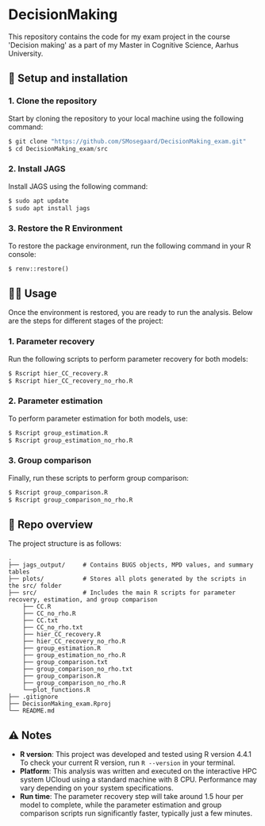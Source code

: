 # DecisionMaking

This repository contains the code for my exam project in the course 'Decision making' as a part of my Master in Cognitive Science, Aarhus University.

## 🔧 Setup and installation

### 1. Clone the repository
Start by cloning the repository to your local machine using the following command:
```python
$ git clone "https://github.com/SMosegaard/DecisionMaking_exam.git"
$ cd DecisionMaking_exam/src
```
### 2. Install JAGS
Install JAGS using the following command:
```python
$ sudo apt update
$ sudo apt install jags
```
### 3. Restore the R Environment

To restore the package environment, run the following command in your R console:
```python
$ renv::restore()
```

## 👩‍💻 Usage

Once the environment is restored, you are ready to run the analysis. Below are the steps for different stages of the project:

### 1. Parameter recovery
Run the following scripts to perform parameter recovery for both models:
```python
$ Rscript hier_CC_recovery.R
$ Rscript hier_CC_recovery_no_rho.R
```
### 2. Parameter estimation
To perform parameter estimation for both models, use:
```python
$ Rscript group_estimation.R
$ Rscript group_estimation_no_rho.R
```
### 3. Group comparison
Finally, run these scripts to perform group comparison:
```python
$ Rscript group_comparison.R
$ Rscript group_comparison_no_rho.R
```

## 📂 Repo overview
The project structure is as follows:

```
.
├── jags_output/     # Contains BUGS objects, MPD values, and summary tables
├── plots/           # Stores all plots generated by the scripts in the src/ folder
├── src/             # Includes the main R scripts for parameter recovery, estimation, and group comparison
    ├── CC.R
    ├── CC_no_rho.R
    ├── CC.txt
    ├── CC_no_rho.txt
    ├── hier_CC_recovery.R
    ├── hier_CC_recovery_no_rho.R
    ├── group_estimation.R
    ├── group_estimation_no_rho.R
    ├── group_comparison.txt
    ├── group_comparison_no_rho.txt
    ├── group_comparison.R
    ├── group_comparison_no_rho.R
    └──plot_functions.R
├── .gitignore 
├── DecisionMaking_exam.Rproj
└── README.md
```

## ⚠️ Notes
- **R version**: This project was developed and tested using R version 4.4.1 To check your current R version, run ```R --version``` in your terminal. 
- **Platform**: This analysis was written and executed on the interactive HPC system UCloud using a standard machine with 8 CPU. Performance may vary depending on your system specifications.
- **Run time**: The parameter recovery step will take around 1.5 hour  per model to complete, while the parameter estimation and group comparison scripts run significantly faster, typically just a few minutes.


